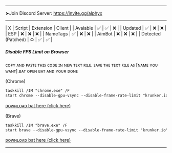 ___________________________________________

➤Join Discord Server:
https://invite.gg/alphyx

___________________________________________

| X | Script | Extension | Client |
| Avaiable | ✅ | ✅ | ❌ |
| Updated | ✅ | ❌ | ❌ |
| ESP | ❌ | ❌ | ❌ |
| NameTags | ✅ | ❌ | ❌ |
| AimBot | ❌ | ❌ | ❌ |
| Detected (Patched) | ⚙️ | ✅ | ✅ |

##### Disable FPS Limit on Browser

ᴄᴏᴘʏ ᴀɴᴅ ᴘᴀꜱᴛᴇ ᴛʜɪꜱ ᴄᴏᴅᴇ ɪɴ ɴᴇᴡ ᴛᴇxᴛ ꜰɪʟᴇ. ꜱᴀᴠᴇ ᴛʜᴇ ᴛᴇxᴛ ꜰɪʟᴇ ᴀꜱ [ɴᴀᴍᴇ ʏᴏᴜ ᴡᴀɴᴛ].ʙᴀᴛ ᴏᴘᴇɴ ʙᴀᴛ ᴀɴᴅ ʏᴏᴜʀ ᴅᴏɴᴇ

(Chrome)
```diff
taskkill /IM "chrome.exe" /F
start chrome --disable-gpu-vsync --disable-frame-rate-limit "krunker.io" 
```
[ᴅᴏᴡɴʟᴏᴀᴅ bat here (click here)](https://github.com/AnonHexo/private-script/chrome-krunker-fps.bat)

(Brave)
```diff
taskkill /IM "brave.exe" /F
start brave --disable-gpu-vsync --disable-frame-rate-limit "krunker.io" 
```
[ᴅᴏᴡɴʟᴏᴀᴅ bat here (click here)](https://github.com/AnonHexo/private-script/brave-krunker-fps.bat)
_________________________________________________________________________
